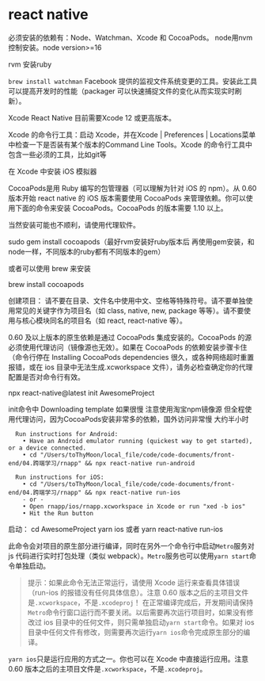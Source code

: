# react native

必须安装的依赖有：Node、Watchman、Xcode 和 CocoaPods。
node用nvm控制安装。node version>=16

rvm 安装ruby

`brew install watchman` Facebook 提供的监视文件系统变更的工具。安装此工具可以提高开发时的性能（packager 可以快速捕捉文件的变化从而实现实时刷新）。

Xcode React Native 目前需要Xcode 12 或更高版本。

Xcode 的命令行工具：启动 Xcode，并在Xcode | Preferences | Locations菜单中检查一下是否装有某个版本的Command Line Tools。Xcode 的命令行工具中包含一些必须的工具，比如git等

在 Xcode 中安装 iOS 模拟器

CocoaPods是用 Ruby 编写的包管理器（可以理解为针对 iOS 的 npm）。从 0.60 版本开始 react native 的 iOS 版本需要使用 CocoaPods 来管理依赖。你可以使用下面的命令来安装 CocoaPods。CocoaPods 的版本需要 1.10 以上。

当然安装可能也不顺利，请使用代理软件。

sudo gem install cocoapods（最好rvm安装好ruby版本后 再使用gem安装，和node一样，不同版本的ruby都有不同版本的gem）

或者可以使用 brew 来安装

brew install cocoapods

创建项目：
请不要在目录、文件名中使用中文、空格等特殊符号。请不要单独使用常见的关键字作为项目名（如 class, native, new, package 等等）。请不要使用与核心模块同名的项目名（如 react, react-native 等）。

0.60 及以上版本的原生依赖是通过 CocoaPods 集成安装的。CocoaPods 的源必须使用代理访问（镜像源也无效）。如果在 CocoaPods 的依赖安装步骤卡住（命令行停在 Installing CocoaPods dependencies 很久，或各种网络超时重置报错，或在 ios 目录中无法生成.xcworkspace 文件），请务必检查确定你的代理配置是否对命令行有效。

npx react-native@latest init AwesomeProject

init命令中 Downloading template 如果很慢 注意使用淘宝npm镜像源 但全程使用代理访问，因为CocoaPods安装非常多的依赖，国外访问非常慢 大约半小时

```
  Run instructions for Android:
    • Have an Android emulator running (quickest way to get started), or a device connected.
    • cd "/Users/toThyMoon/local_file/code/code-documents/front-end/04.跨端学习/rnapp" && npx react-native run-android

  Run instructions for iOS:
    • cd "/Users/toThyMoon/local_file/code/code-documents/front-end/04.跨端学习/rnapp" && npx react-native run-ios
    - or -
    • Open rnapp/ios/rnapp.xcworkspace in Xcode or run "xed -b ios"
    • Hit the Run button
```
启动：
cd AwesomeProject 
yarn ios
或者
yarn react-native run-ios

此命令会对项目的原生部分进行编译，同时在另外一个命令行中启动`Metro`服务对 js 代码进行实时打包处理（类似 webpack）。`Metro`服务也可以使用`yarn start`命令单独启动。
> 提示：如果此命令无法正常运行，请使用 Xcode 运行来查看具体错误（run-ios 的报错没有任何具体信息）。注意 0.60 版本之后的主项目文件是`.xcworkspace`，不是`.xcodeproj`！
在正常编译完成后，开发期间请保持`Metro`命令行窗口运行而不要关闭。以后需要再次运行项目时，如果没有修改过 ios 目录中的任何文件，则只需单独启动`yarn start`命令。如果对 ios 目录中任何文件有修改，则需要再次运行`yarn ios`命令完成原生部分的编译。

`yarn ios`只是运行应用的方式之一。你也可以在 Xcode 中直接运行应用。注意 0.60 版本之后的主项目文件是`.xcworkspace`，不是`.xcodeproj`。